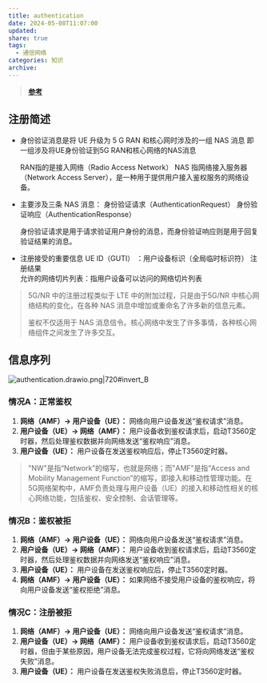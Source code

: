 ```yaml
---
title: authentication
date: 2024-05-08T11:07:00
updated: 
share: true
tags:
  - 通信网络
categories: 知识
archive: 
---
```

> [**参考**](https://www.sharetechnote.com/html/5G/5G_Authentication.html)



## **注册简述**
- 身份验证消息是将 UE 升级为 5 G RAN 和核心网时涉及的一组 NAS 消息
	即一组涉及将UE身份验证到5G RAN和核心网络的NAS消息
	
	RAN指的是接入网络（Radio Access Network）
	NAS 指网络接入服务器（Network Access Server），是一种用于提供用户接入鉴权服务的网络设备。
- 主要涉及三条 NAS 消息：
    身份验证请求（AuthenticationRequest）
    身份验证响应（AuthenticationResponse）
    
    身份验证请求是用于请求验证用户身份的消息，而身份验证响应则是用于回复验证结果的消息。
- 注册接受的重要信息
	UE ID（GUTI）  ：用户设备标识（全局临时标识符）
	注册结果  
	允许的网络切片列表：指用户设备可以访问的网络切片列表

>5G/NR 中的注册过程类似于 LTE 中的附加过程，只是由于5G/NR 中核心网络结构的变化，在各种 NAS 消息中增加或重命名了许多新的信息元素。
>
>鉴权不仅适用于 NAS 消息信令。核心网络中发生了许多事情，各种核心网络组件之间发生了许多交互。

## 信息序列

![authentication.drawio.png|720#invert_B](https://fastly.jsdelivr.net/gh/yohakuo/CDN/img/202405081058782.png)

### 情况A：正常鉴权

1. **网络（AMF）-> 用户设备（UE）：** 网络向用户设备发送“鉴权请求”消息。
2. **用户设备（UE）-> 网络（AMF）：** 用户设备收到鉴权请求后，启动T3560定时器，然后处理鉴权数据并向网络发送“鉴权响应”消息。
3. **用户设备（UE）：** 用户设备在发送鉴权响应后，停止T3560定时器。

>"NW"是指“Network”的缩写，也就是网络；而"AMF"是指“Access and Mobility Management Function”的缩写，即接入和移动性管理功能。在5G网络架构中，AMF负责处理与用户设备（UE）的接入和移动性相关的核心网络功能，包括鉴权、安全控制、会话管理等。
### 情况B：鉴权被拒

1. **网络（AMF）-> 用户设备（UE）：** 网络向用户设备发送“鉴权请求”消息。
2. **用户设备（UE）-> 网络（AMF）：** 用户设备收到鉴权请求后，启动T3560定时器，然后处理鉴权数据并向网络发送“鉴权响应”消息。
3. **用户设备（UE）：** 用户设备在发送鉴权响应后，停止T3560定时器。
4. **网络（AMF）-> 用户设备（UE）：** 如果网络不接受用户设备的鉴权响应，将向用户设备发送“鉴权拒绝”消息。

### 情况C：注册被拒

1. **网络（AMF）-> 用户设备（UE）：** 网络向用户设备发送“鉴权请求”消息。
2. **用户设备（UE）-> 网络（AMF）：** 用户设备收到鉴权请求后，启动T3560定时器，但由于某些原因，用户设备无法完成鉴权过程，它将向网络发送“鉴权失败”消息。
3. **用户设备（UE）：** 用户设备在发送鉴权失败消息后，停止T3560定时器。